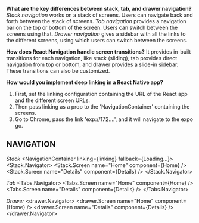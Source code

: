 **What are the key differences between stack, tab, and drawer navigation?**
*Stack navigation* works on a stack of screens. Users can navigate back and forth between the stack of screens.
*Tab navigation* provides a navigation bar on the top or bottom of the screen. Users can switch between the screens using that.
*Drawer navigation* gives a sidebar with all the links to the different screens, using which users can switch between the screens.

**How does React Navigation handle screen transitions?**
It provides in-built transitions for each navigation, like stack (sliding), tab provides direct navigation from top or bottom, and drawer provides a slide-in sidebar.
These transitions can also be customized.

**How would you implement deep linking in a React Native app?**
1. First, set the linking configuration containing the URL of the React app and the different screen URLs.
2. Then pass linking as a prop to the 'NavigationContainer' containing the screens.
3. Go to Chrome, pass the link 'exp://172....', and it will navigate to the expo go.


## NAVIGATION

*Stack*
<NavigationContainer linking={linking} fallback={<Text>Loading...</Text>}>
  <Stack.Navigator>
      <Stack.Screen name="Home" component={Home} />
      <Stack.Screen name="Details" component={Details} />
  </Stack.Navigator>
</NavigationContainer>

*Tab*
<Tabs.Navigator>
  <Tabs.Screen name="Home" component={Home} />
  <Tabs.Screen name="Details" component={Details} />
</Tabs.Navigator>

*Drawer*
<drawer.Navigator>
  <drawer.Screen name="Home" component={Home} />
  <drawer.Screen name="Details" component={Details} />
</drawer.Navigator>